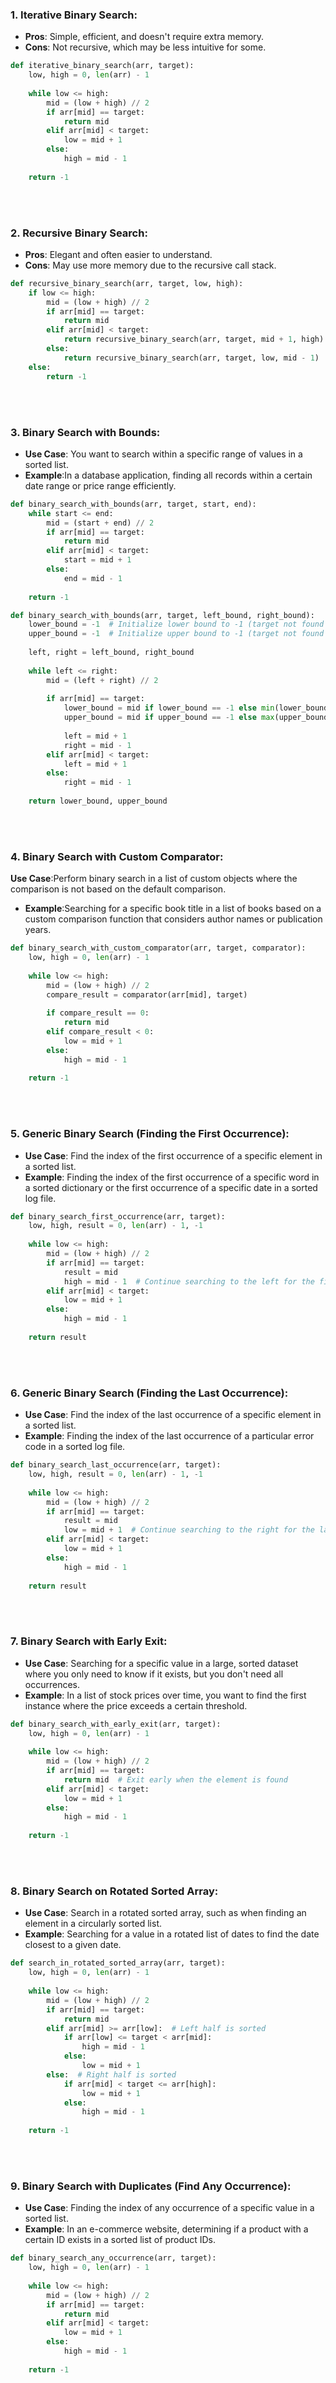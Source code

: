 ### 1. Iterative Binary Search:

- **Pros**: Simple, efficient, and doesn't require extra memory.
- **Cons**: Not recursive, which may be less intuitive for some.

```python
def iterative_binary_search(arr, target):
    low, high = 0, len(arr) - 1
    
    while low <= high:
        mid = (low + high) // 2
        if arr[mid] == target:
            return mid
        elif arr[mid] < target:
            low = mid + 1
        else:
            high = mid - 1
    
    return -1
```

<br><br>

### 2. Recursive Binary Search:

- **Pros**: Elegant and often easier to understand.
- **Cons**: May use more memory due to the recursive call stack.

```python
def recursive_binary_search(arr, target, low, high):
    if low <= high:
        mid = (low + high) // 2
        if arr[mid] == target:
            return mid
        elif arr[mid] < target:
            return recursive_binary_search(arr, target, mid + 1, high)
        else:
            return recursive_binary_search(arr, target, low, mid - 1)
    else:
        return -1
```
<br><br>

### 3. Binary Search with Bounds:

- **Use Case**: You want to search within a specific range of values in a sorted list.
- **Example**:In a database application, finding all records within a certain date range or price range efficiently.

```python
def binary_search_with_bounds(arr, target, start, end):
    while start <= end:
        mid = (start + end) // 2
        if arr[mid] == target:
            return mid
        elif arr[mid] < target:
            start = mid + 1
        else:
            end = mid - 1
    
    return -1
```

```python
def binary_search_with_bounds(arr, target, left_bound, right_bound):
    lower_bound = -1  # Initialize lower bound to -1 (target not found yet)
    upper_bound = -1  # Initialize upper bound to -1 (target not found yet)
    
    left, right = left_bound, right_bound
    
    while left <= right:
        mid = (left + right) // 2
        
        if arr[mid] == target:
            lower_bound = mid if lower_bound == -1 else min(lower_bound, mid)
            upper_bound = mid if upper_bound == -1 else max(upper_bound, mid)
            
            left = mid + 1
            right = mid - 1
        elif arr[mid] < target:
            left = mid + 1
        else:
            right = mid - 1
    
    return lower_bound, upper_bound
```

<br><br>

### 4. Binary Search with Custom Comparator:

**Use Case**:Perform binary search in a list of custom objects where the comparison is not based on the default comparison.
- **Example**:Searching for a specific book title in a list of books based on a custom comparison function that considers author names or publication years.


```python
def binary_search_with_custom_comparator(arr, target, comparator):
    low, high = 0, len(arr) - 1
    
    while low <= high:
        mid = (low + high) // 2
        compare_result = comparator(arr[mid], target)
        
        if compare_result == 0:
            return mid
        elif compare_result < 0:
            low = mid + 1
        else:
            high = mid - 1
    
    return -1

```

<br><br>

### 5. Generic Binary Search (Finding the First Occurrence):

- **Use Case**: Find the index of the first occurrence of a specific element in a sorted list.
- **Example**: Finding the index of the first occurrence of a specific word in a sorted dictionary or the first occurrence of a specific date in a sorted log file.

```python
def binary_search_first_occurrence(arr, target):
    low, high, result = 0, len(arr) - 1, -1
    
    while low <= high:
        mid = (low + high) // 2
        if arr[mid] == target:
            result = mid
            high = mid - 1  # Continue searching to the left for the first occurrence
        elif arr[mid] < target:
            low = mid + 1
        else:
            high = mid - 1
    
    return result
```
<br><br>


### 6. Generic Binary Search (Finding the Last Occurrence):

- **Use Case**: Find the index of the last occurrence of a specific element in a sorted list.
- **Example**: Finding the index of the last occurrence of a particular error code in a sorted log file.

```python
def binary_search_last_occurrence(arr, target):
    low, high, result = 0, len(arr) - 1, -1
    
    while low <= high:
        mid = (low + high) // 2
        if arr[mid] == target:
            result = mid
            low = mid + 1  # Continue searching to the right for the last occurrence
        elif arr[mid] < target:
            low = mid + 1
        else:
            high = mid - 1
    
    return result
```
<br><br>


### 7. Binary Search with Early Exit:

- **Use Case**: Searching for a specific value in a large, sorted dataset where you only need to know if it exists, but you don't need all occurrences.
- **Example**: In a list of stock prices over time, you want to find the first instance where the price exceeds a certain threshold.


```python
def binary_search_with_early_exit(arr, target):
    low, high = 0, len(arr) - 1
    
    while low <= high:
        mid = (low + high) // 2
        if arr[mid] == target:
            return mid  # Exit early when the element is found
        elif arr[mid] < target:
            low = mid + 1
        else:
            high = mid - 1
    
    return -1
```
<br><br>


### 8. Binary Search on Rotated Sorted Array:

- **Use Case**: Search in a rotated sorted array, such as when finding an element in a circularly sorted list.
- **Example**: Searching for a value in a rotated list of dates to find the date closest to a given date.


```python
def search_in_rotated_sorted_array(arr, target):
    low, high = 0, len(arr) - 1
    
    while low <= high:
        mid = (low + high) // 2
        if arr[mid] == target:
            return mid
        elif arr[mid] >= arr[low]:  # Left half is sorted
            if arr[low] <= target < arr[mid]:
                high = mid - 1
            else:
                low = mid + 1
        else:  # Right half is sorted
            if arr[mid] < target <= arr[high]:
                low = mid + 1
            else:
                high = mid - 1
    
    return -1
```
<br><br>


### 9. Binary Search with Duplicates (Find Any Occurrence):

- **Use Case**: Finding the index of any occurrence of a specific value in a sorted list.
- **Example**: In an e-commerce website, determining if a product with a certain ID exists in a sorted list of product IDs.


```python
def binary_search_any_occurrence(arr, target):
    low, high = 0, len(arr) - 1
    
    while low <= high:
        mid = (low + high) // 2
        if arr[mid] == target:
            return mid
        elif arr[mid] < target:
            low = mid + 1
        else:
            high = mid - 1
    
    return -1
```
<br><br>
